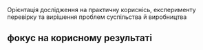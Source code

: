 Орієнтація дослідження на практичну кориснісь, експерименту перевірку та вирішення проблем суспільства й виробництва

## фокус на корисному результаті